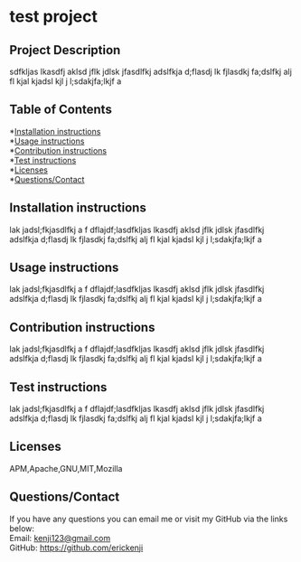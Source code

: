 
  # test project

  ## Project Description
  sdfkljas lkasdfj aklsd jflk jdlsk jfasdlfkj adslfkja d;flasdj lk fjlasdkj fa;dslfkj alj fl kjal kjadsl kjl j l;sdakjfa;lkjf a

  ## Table of Contents
  *[Installation instructions](#Installation-instructions)  
  *[Usage instructions](#Usage-instructions)  
  *[Contribution instructions](#Contirbution-instructions)  
  *[Test instructions](#Test-instructions)  
  *[Licenses](#Licenses)  
  *[Questions/Contact](#Questions/Contact)

  ## Installation instructions
   lak jadsl;fkjasdlfkj a f dflajdf;lasdfkljas lkasdfj aklsd jflk jdlsk jfasdlfkj adslfkja d;flasdj lk fjlasdkj fa;dslfkj alj fl kjal kjadsl kjl j l;sdakjfa;lkjf a

  ## Usage instructions
   lak jadsl;fkjasdlfkj a f dflajdf;lasdfkljas lkasdfj aklsd jflk jdlsk jfasdlfkj adslfkja d;flasdj lk fjlasdkj fa;dslfkj alj fl kjal kjadsl kjl j l;sdakjfa;lkjf a

  ## Contribution instructions
   lak jadsl;fkjasdlfkj a f dflajdf;lasdfkljas lkasdfj aklsd jflk jdlsk jfasdlfkj adslfkja d;flasdj lk fjlasdkj fa;dslfkj alj fl kjal kjadsl kjl j l;sdakjfa;lkjf a

  ## Test instructions
   lak jadsl;fkjasdlfkj a f dflajdf;lasdfkljas lkasdfj aklsd jflk jdlsk jfasdlfkj adslfkja d;flasdj lk fjlasdkj fa;dslfkj alj fl kjal kjadsl kjl j l;sdakjfa;lkjf a

  ## Licenses
  APM,Apache,GNU,MIT,Mozilla

  ## Questions/Contact
  If you have any questions you can email me or visit my GitHub via the links below:  
  Email: kenji123@gmail.com  
  GitHub: https://github.com/erickenji





